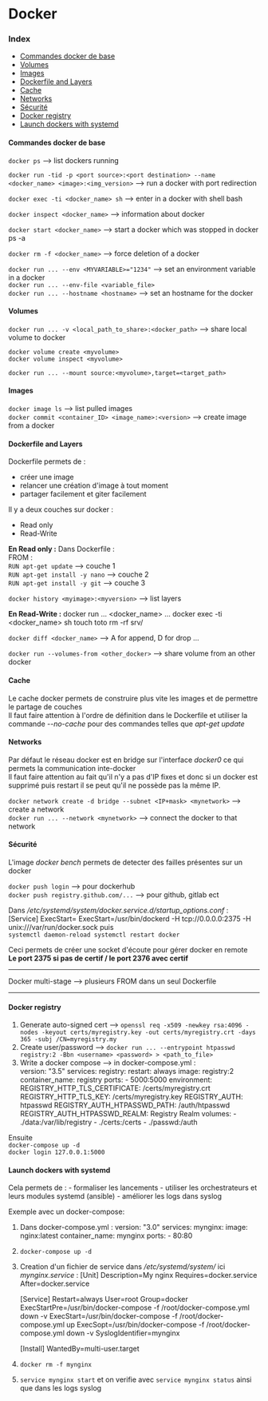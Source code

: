 # Docker    

### Index
- [Commandes docker de base](#commandes-docker-de-base)
- [Volumes](#volumes)
- [Images](#images)
- [Dockerfile and Layers](#dockerfile-and-layers)
- [Cache](#cache)
- [Networks](#networks)
- [Sécurité](#securite)
- [Docker registry](#docker-registry)
- [Launch dockers with systemd](#launch-dockers-with-systemd)

    
#### Commandes docker de base
`docker ps` --> list dockers running<br>
    
`docker run -tid -p <port source>:<port destination> --name <docker_name> <image>:<img_version>` --> run a docker with port redirection<br>
    
`docker exec -ti <docker_name> sh` --> enter in a docker with shell bash<br>
    
`docker inspect <docker_name>` --> information about docker<br>
    
`docker start <docker_name>` --> start a docker which was stopped in docker ps -a<br>
    
`docker rm -f <docker_name>` --> force deletion of a docker<br>
    
`docker run ... --env <MYVARIABLE>="1234"` --> set an environment variable in a docker<br>
`docker run ... --env-file <variable_file>`<br>
`docker run ... --hostname <hostname>` --> set an hostname for the docker<br>
    
#### Volumes
`docker run ... -v <local_path_to_share>:<docker_path>` --> share local volume to docker<br>
    
    docker volume create <myvolume>
    docker volume inspect <myvolume>
    
    docker run ... --mount source:<myvolume>,target=<target_path>
    
#### Images
`docker image ls` --> list pulled images<br>
`docker commit <container_ID> <image_name>:<version>` --> create image from a docker<br>

#### Dockerfile and Layers
Dockerfile permets de : <br>
- créer une image<br>
- relancer une création d'image à tout moment<br>
- partager facilement et giter facilement<br>

Il y a deux couches sur docker :<br>
  - Read only<br>
  - Read-Write<br>
  
**En Read only :**
Dans Dockerfile :<br>
    FROM <image>:<version><br>
`RUN apt-get update` --> couche 1<br>
`RUN apt-get install -y nano` --> couche 2<br>
`RUN apt-get install -y git` --> couche 3<br>

`docker history <myimage>:<myversion>`   --> list layers<br>

**En Read-Write :**
    docker run ... <docker_name> ...
    docker exec -ti <docker_name> sh
    touch toto
    rm -rf srv/
    
`docker diff <docker_name>` --> A for append, D for drop ...<br>

`docker run --volumes-from <other_docker>` --> share volume from an other docker<br>

#### Cache 
Le cache docker permets de construire plus vite les images et de permettre le partage de couches<br>
Il faut faire attention à l'ordre de définition dans le Dockerfile et utiliser la commande *--no-cache* pour des commandes telles que *apt-get update*<br>

#### Networks
Par défaut le réseau docker est en bridge sur l'interface *docker0* ce qui permets la communication inte-docker<br>
Il faut faire attention au fait qu'il n'y a pas d'IP fixes et donc si un docker est supprimé puis restart il se peut qu'il ne possède pas la même IP.<br>

`docker network create -d bridge --subnet <IP+mask> <mynetwork>` --> create a network<br>
`docker run ... --network <mynetwork>` --> connect the docker to that network<br>
    
#### Sécurité
L'image *docker bench* permets de detecter des failles présentes sur un docker<br>

`docker push login`  --> pour dockerhub<br>
`docker push registry.github.com/...` --> pour github, gitlab ect<br>
    
Dans */etc/systemd/system/docker.service.d/startup_options.conf* :<br>
    [Service]
    ExecStart=
    ExecStart=/usr/bin/dockerd -H tcp://0.0.0.0:2375 -H unix:///var/run/docker.sock
puis<br>
`systemctl daemon-reload
systemctl restart docker`

Ceci permets de créer une socket d'écoute pour gérer docker en remote<br>
**Le port 2375 si pas de certif / le port 2376 avec certif**<br>

-----------------------------------------------------------------------

Docker multi-stage --> plusieurs FROM dans un seul Dockerfile<br>

-----------------------------------------------------------------------

#### Docker registry
1) Generate auto-signed cert --> `openssl req -x509 -newkey rsa:4096 -nodes -keyout certs/myregistry.key -out certs/myregistry.crt -days 365 -subj /CN=myregistry.my`<br>
2) Create user/password --> `docker run ... --entrypoint htpasswd registry:2 -Bbn <username> <password> > <path_to_file>`<br>
3) Write a docker compose --> in docker-compose.yml :<br>
    version: "3.5"
    services: 
     registry:
      restart: always
      image: registry:2
      container_name: registry
      ports:
       - 5000:5000
      environment:
       REGISTRY_HTTP_TLS_CERTIFICATE: /certs/myregistry.crt
       REGISTRY_HTTP_TLS_KEY: /certs/myregistry.key
       REGISTRY_AUTH: htpasswd
       REGISTRY_AUTH_HTPASSWD_PATH: /auth/htpasswd
       REGISTRY_AUTH_HTPASSWD_REALM: Registry Realm
      volumes:
       - ./data:/var/lib/registry
       - ./certs:/certs
       - ./passwd:/auth
       
Ensuite<br>
`docker-compose up -d`<br>
`docker login 127.0.0.1:5000`<br>

#### Launch dockers with systemd
Cela permets de : 
    - formaliser les lancements
    - utiliser les orchestrateurs et leurs modules systemd (ansible)
    - améliorer les logs dans syslog

Exemple avec un docker-compose:
1) Dans docker-compose.yml :
    version: "3.0"
    services:
      mynginx:
        image: nginx:latest
        container_name: mynginx
        ports:
         - 80:80
2) `docker-compose up -d`<br>
3) Creation d'un fichier de service dans */etc/systemd/system/* ici *mynginx.service* :
    [Unit]
    Description=My nginx
    Requires=docker.service
    After=docker.service
    
    [Service]
    Restart=always
    User=root
    Group=docker
    ExecStartPre=/usr/bin/docker-compose -f /root/docker-compose.yml down -v
    ExecStart=/usr/bin/docker-compose -f /root/docker-compose.yml up
    ExecSopt=/usr/bin/docker-compose -f /root/docker-compose.yml down -v
    SyslogIdentifier=mynginx
    
    [Install]
    WantedBy=multi-user.target

4) `docker rm -f mynginx`<br>
5) `service mynginx start` et on verifie avec `service mynginx status` ainsi que dans les logs syslog <br>
